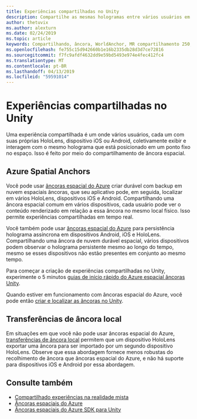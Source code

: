 ```yaml
---
title: Experiências compartilhadas no Unity
description: Compartilhe as mesmas hologramas entre vários usuários em um aplicativo do Unity.
author: thetuvix
ms.author: alexturn
ms.date: 02/24/2019
ms.topic: article
keywords: Compartilhando, âncora, WorldAnchor, MR compartilhamento 250, WorldAnchorTransferBatch, SpatialPerception, Azure, Azure âncoras espaciais, ASA
ms.openlocfilehash: fe755c15d942660b1e16b2335db28d3d7ce72816
ms.sourcegitcommit: f7fc9afdf4632dd9e59bd5493e974e4fec412fc4
ms.translationtype: MT
ms.contentlocale: pt-BR
ms.lasthandoff: 04/13/2019
ms.locfileid: "59591014"
---
```

# <a name="shared-experiences-in-unity"></a>Experiências compartilhadas no Unity

Uma experiência compartilhada é um onde vários usuários, cada um com suas próprias HoloLens, dispositivo iOS ou Android, coletivamente exibir e interagem com o mesmo holograma que está posicionado em um ponto fixo no espaço. Isso é feito por meio do compartilhamento de âncora espacial.

## <a name="azure-spatial-anchors"></a>Azure Spatial Anchors

Você pode usar <a href="https://docs.microsoft.com/azure/spatial-anchors/overview" target="_blank">âncoras espacial do Azure</a> criar durável com backup em nuvem espaciais âncoras, que seu aplicativo pode, em seguida, localizar em vários HoloLens, dispositivos iOS e Android.  Compartilhando uma âncora espacial comum em vários dispositivos, cada usuário pode ver o conteúdo renderizado em relação a essa âncora no mesmo local físico.  Isso permite experiências compartilhadas em tempo real.

Você também pode usar <a href="https://docs.microsoft.com/azure/spatial-anchors/overview" target="_blank">âncoras espacial do Azure</a> para persistência holograma assíncrona em dispositivos Android, iOS e HoloLens.  Compartilhando uma âncora de nuvem durável espacial, vários dispositivos podem observar o holograma persistente mesmo ao longo do tempo, mesmo se esses dispositivos não estão presentes em conjunto ao mesmo tempo.

Para começar a criação de experiências compartilhadas no Unity, experimente o 5 minutos <a href="https://docs.microsoft.com/azure/spatial-anchors/unity-overview" target="_blank">guias de início rápido do Azure espacial âncoras Unity</a>.

Quando estiver em funcionamento com âncoras espacial do Azure, você pode então <a href="https://docs.microsoft.com/azure/spatial-anchors/concepts/create-locate-anchors-unity" target="_blank">criar e localizar as âncoras no Unity</a>.

## <a name="local-anchor-transfers"></a>Transferências de âncora local

Em situações em que você não pode usar âncoras espacial do Azure, [transferências de âncora local](local-anchor-transfers-in-unity.md) permitem que um dispositivo HoloLens exportar uma âncora para ser importado por um segundo dispositivo HoloLens.  Observe que essa abordagem fornece menos robustas do recolhimento de âncora que âncoras espacial do Azure, e não há suporte para dispositivos iOS e Android por essa abordagem.

## <a name="see-also"></a>Consulte também
* [Compartilhado experiências na realidade mista](shared-experiences-in-mixed-reality.md)
* <a href="https://docs.microsoft.com/azure/spatial-anchors" target="_blank">Âncoras espaciais do Azure</a>
* <a href="https://docs.microsoft.com/dotnet/api/Microsoft.Azure.SpatialAnchors" target="_blank">Âncoras espaciais do Azure SDK para Unity</a>